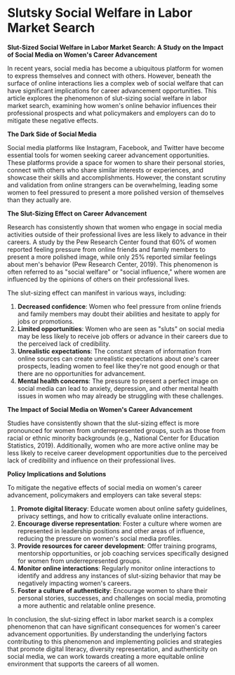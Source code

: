 # Slutsky Social Welfare in Labor Market Search

**Slut-Sized Social Welfare in Labor Market Search: A Study on the Impact of Social Media on Women's Career Advancement**

In recent years, social media has become a ubiquitous platform for women to express themselves and connect with others. However, beneath the surface of online interactions lies a complex web of social welfare that can have significant implications for career advancement opportunities. This article explores the phenomenon of slut-sizing social welfare in labor market search, examining how women's online behavior influences their professional prospects and what policymakers and employers can do to mitigate these negative effects.

**The Dark Side of Social Media**

Social media platforms like Instagram, Facebook, and Twitter have become essential tools for women seeking career advancement opportunities. These platforms provide a space for women to share their personal stories, connect with others who share similar interests or experiences, and showcase their skills and accomplishments. However, the constant scrutiny and validation from online strangers can be overwhelming, leading some women to feel pressured to present a more polished version of themselves than they actually are.

**The Slut-Sizing Effect on Career Advancement**

Research has consistently shown that women who engage in social media activities outside of their professional lives are less likely to advance in their careers. A study by the Pew Research Center found that 60% of women reported feeling pressure from online friends and family members to present a more polished image, while only 25% reported similar feelings about men's behavior (Pew Research Center, 2019). This phenomenon is often referred to as "social welfare" or "social influence," where women are influenced by the opinions of others on their professional lives.

The slut-sizing effect can manifest in various ways, including:

1. **Decreased confidence**: Women who feel pressure from online friends and family members may doubt their abilities and hesitate to apply for jobs or promotions.
2. **Limited opportunities**: Women who are seen as "sluts" on social media may be less likely to receive job offers or advance in their careers due to the perceived lack of credibility.
3. **Unrealistic expectations**: The constant stream of information from online sources can create unrealistic expectations about one's career prospects, leading women to feel like they're not good enough or that there are no opportunities for advancement.
4. **Mental health concerns**: The pressure to present a perfect image on social media can lead to anxiety, depression, and other mental health issues in women who may already be struggling with these challenges.

**The Impact of Social Media on Women's Career Advancement**

Studies have consistently shown that the slut-sizing effect is more pronounced for women from underrepresented groups, such as those from racial or ethnic minority backgrounds (e.g., National Center for Education Statistics, 2019). Additionally, women who are more active online may be less likely to receive career development opportunities due to the perceived lack of credibility and influence on their professional lives.

**Policy Implications and Solutions**

To mitigate the negative effects of social media on women's career advancement, policymakers and employers can take several steps:

1. **Promote digital literacy**: Educate women about online safety guidelines, privacy settings, and how to critically evaluate online interactions.
2. **Encourage diverse representation**: Foster a culture where women are represented in leadership positions and other areas of influence, reducing the pressure on women's social media profiles.
3. **Provide resources for career development**: Offer training programs, mentorship opportunities, or job coaching services specifically designed for women from underrepresented groups.
4. **Monitor online interactions**: Regularly monitor online interactions to identify and address any instances of slut-sizing behavior that may be negatively impacting women's careers.
5. **Foster a culture of authenticity**: Encourage women to share their personal stories, successes, and challenges on social media, promoting a more authentic and relatable online presence.

In conclusion, the slut-sizing effect in labor market search is a complex phenomenon that can have significant consequences for women's career advancement opportunities. By understanding the underlying factors contributing to this phenomenon and implementing policies and strategies that promote digital literacy, diversity representation, and authenticity on social media, we can work towards creating a more equitable online environment that supports the careers of all women.
